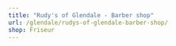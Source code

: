 ```yaml
---
title: "Rudy's of Glendale - Barber shop"
url: /glendale/rudys-of-glendale-barber-shop/
shop: Friseur
---
```


